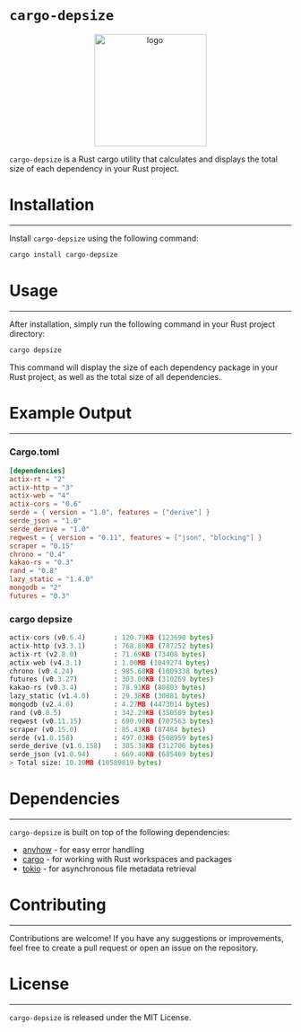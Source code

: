 # `cargo-depsize`

<p align="center">
  <img src="https://github.com/user-attachments/assets/a4ef06ba-f3fb-484a-b907-db234e873f60" alt="logo" width="200"/>
</p>

`cargo-depsize` is a Rust cargo utility that calculates and displays the total size of each dependency in your Rust project.

# Installation
------------

Install `cargo-depsize` using the following command:

```sh
cargo install cargo-depsize
```

# Usage
-----

After installation, simply run the following command in your Rust project directory:

```sh
cargo depsize
```

This command will display the size of each dependency package in your Rust project, as well as the total size of all dependencies.

# Example Output
--------------

### Cargo.toml

```toml
[dependencies]
actix-rt = "2"
actix-http = "3"
actix-web = "4"
actix-cors = "0.6"
serde = { version = "1.0", features = ["derive"] }
serde_json = "1.0"
serde_derive = "1.0"
reqwest = { version = "0.11", features = ["json", "blocking"] }
scraper = "0.15"
chrono = "0.4"
kakao-rs = "0.3"
rand = "0.8"
lazy_static = "1.4.0"
mongodb = "2"
futures = "0.3"
```

### cargo depsize

```python
actix-cors (v0.6.4)       : 120.79KB (123690 bytes)
actix-http (v3.3.1)       : 768.80KB (787252 bytes)
actix-rt (v2.8.0)         : 71.69KB (73408 bytes)
actix-web (v4.3.1)        : 1.00MB (1049274 bytes)
chrono (v0.4.24)          : 985.68KB (1009338 bytes)
futures (v0.3.27)         : 303.00KB (310269 bytes)
kakao-rs (v0.3.4)         : 78.91KB (80803 bytes)
lazy_static (v1.4.0)      : 29.38KB (30081 bytes)
mongodb (v2.4.0)          : 4.27MB (4473014 bytes)
rand (v0.8.5)             : 342.29KB (350509 bytes)
reqwest (v0.11.15)        : 690.98KB (707563 bytes)
scraper (v0.15.0)         : 85.43KB (87484 bytes)
serde (v1.0.158)          : 497.03KB (508959 bytes)
serde_derive (v1.0.158)   : 305.38KB (312706 bytes)
serde_json (v1.0.94)      : 669.40KB (685469 bytes)
> Total size: 10.10MB (10589819 bytes)
```

# Dependencies
------------

`cargo-depsize` is built on top of the following dependencies:

*   [anyhow](https://crates.io/crates/anyhow) - for easy error handling
*   [cargo](https://crates.io/crates/cargo) - for working with Rust workspaces and packages
*   [tokio](https://crates.io/crates/tokio) - for asynchronous file metadata retrieval

# Contributing
------------

Contributions are welcome! If you have any suggestions or improvements, feel free to create a pull request or open an issue on the repository.

# License
-------

`cargo-depsize` is released under the MIT License.
